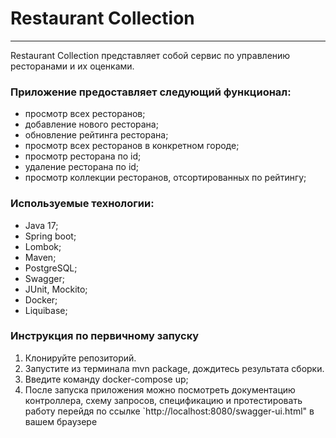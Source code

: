 # Restaurant Collection

---

Restaurant Collection представляет собой сервис по управлению ресторанами и их оценками.


### Приложение предоставляет следующий функционал:
* просмотр всех ресторанов;
* добавление нового ресторана;
* обновление рейтинга ресторана;
* просмотр всех ресторанов в конкретном городе;
* просмотр ресторана по id;
* удаление ресторана по id;
* просмотр коллекции ресторанов, отсортированных по рейтингу;

### Используемые технологии:
* Java 17;
* Spring boot;
* Lombok;
* Maven;
* PostgreSQL;
* Swagger;
* JUnit, Mockito;
* Docker;
* Liquibase;


### Инструкция по первичному запуску
1. Клонируйте репозиторий.
2. Запустите из терминала mvn package, дождитесь результата сборки.
3. Введите команду docker-compose up;
4. После запуска приложения можно посмотреть документацию контроллера, схему запросов, спецификацию и протестировать работу перейдя по ссылке `http://localhost:8080/swagger-ui.html" в вашем браузере